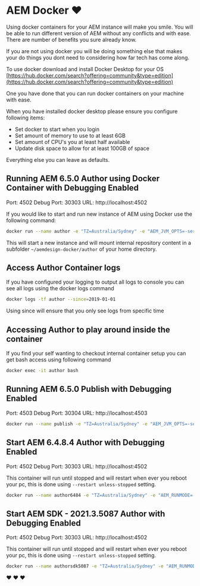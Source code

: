 AEM Docker ❤
========

Using docker containers for your AEM instance will make you smile. You will be able to run different version of AEM without any conflicts and with ease. There are number of benefits you sure already know.

If you are not using docker you will be doing something else that makes your do things you dont need to considering how far tech has come along.

To use docker download and install Docker Desktop for your OS [https://hub.docker.com/search?offering=community&type=edition](https://hub.docker.com/search?offering=community&type=edition)

One you have done that you can run docker containers on your machine with ease.  

When you have installed docker desktop please ensure you configure following items:
- Set docker to start when you login
- Set amount of memory to use to at least 6GB
- Set amount of CPU's you at least half available
- Update disk space to allow for at least 100GB of space

Everything else you can leave as defaults.

## Running AEM 6.5.0 Author using Docker Container with Debugging Enabled

Port: 4502
Debug Port: 30303
URL: http://localhost:4502

If you would like to start and run new instance of AEM using Docker use the following command:

```bash
docker run --name author -e "TZ=Australia/Sydney" -e "AEM_JVM_OPTS=-server -agentlib:jdwp=transport=dt_socket,server=y,suspend=n,address=58242 -Xms1024m -Xmx1024m -XX:MaxDirectMemorySize=256M -XX:+CMSClassUnloadingEnabled -Djava.awt.headless=true -Dorg.apache.felix.http.host=0.0.0.0" -p4502:8080 -p30303:58242 -d -v ~/aemdesign-docker/author/crx-quickstart/repository:/aem/crx-quickstart/repository -v ~/aemdesign-docker/author/crx-quickstart/logs:/aem/crx-quickstart/logs aemdesign/aem:6.5.0
```

This will start a new instance and will mount internal repository content in a subfolder ```~/aemdesign-docker/author``` of your home directory. 

## Access Author Container logs

If you have configured your logging to output all logs to console you can see all logs using the docker logs command

```bash
docker logs -tf author --since=2019-01-01
``` 

Using since will ensure that you only see logs from specific time

## Accessing Author to play around inside the container

If you find your self wanting to checkout internal container setup you can get bash access using following command

```bash
docker exec -it author bash
```

## Running AEM 6.5.0 Publish with Debugging Enabled

Port: 4503
Debug Port: 30304
URL: http://localhost:4503

```bash
docker run --name publish -e "TZ=Australia/Sydney" -e "AEM_JVM_OPTS=-server -agentlib:jdwp=transport=dt_socket,server=y,suspend=n,address=58242 -Xms1024m -Xmx1024m -XX:MaxDirectMemorySize=256M -XX:+CMSClassUnloadingEnabled -Djava.awt.headless=true -Dorg.apache.felix.http.host=0.0.0.0" -e "AEM_RUNMODE=-Dsling.run.modes=publish,crx3,crx3tar,nosamplecontent" -p4503:8080 -p30304:58242 -d -v ~/aemdesign-docker/publish/crx-quickstart/repository:/aem/crx-quickstart/repository -v ~/aemdesign-docker/publish/crx-quickstart/logs:/aem/crx-quickstart/logs aemdesign/aem:6.5.0
```

## Start AEM 6.4.8.4 Author with Debugging Enabled

Port: 4502
Debug Port: 30303
URL: http://localhost:4502

This container will run until stopped and will restart when ever you reboot your pc, this is done using `--restart unless-stopped` setting.

```bash
docker run --name author6484 -e "TZ=Australia/Sydney" -e "AEM_RUNMODE=-Dsling.run.modes=author,crx3,crx3tar,forms,localdev" -e "AEM_JVM_OPTS=-server -Xms248m -Xmx2524m -XX:MaxDirectMemorySize=256M -XX:+CMSClassUnloadingEnabled -Djava.awt.headless=true -Dorg.apache.felix.http.host=0.0.0.0 -Xdebug -Xrunjdwp:transport=dt_socket,server=y,address=58242,suspend=n" -p4502:8080 -p30303:58242 --restart unless-stopped -d aemdesign/aem:6.4.8.4
```

## Start AEM SDK - 2021.3.5087 Author with Debugging Enabled

Port: 4502
Debug Port: 30303
URL: http://localhost:4502

This container will run until stopped and will restart when ever you reboot your pc, this is done using `--restart unless-stopped` setting.

```bash
docker run --name authorsdk5087 -e "TZ=Australia/Sydney" -e "AEM_RUNMODE=-Dsling.run.modes=author,crx3,crx3tar,forms,localdev" -e "AEM_JVM_OPTS=-server -Xms248m -Xmx1524m -XX:MaxDirectMemorySize=256M -XX:+CMSClassUnloadingEnabled -Djava.awt.headless=true -Dorg.apache.felix.http.host=0.0.0.0 -Xdebug -Xrunjdwp:transport=dt_socket,server=y,address=58242,suspend=n -XX:+UseParallelGC --add-opens=java.desktop/com.sun.imageio.plugins.jpeg=ALL-UNNAMED --add-opens=java.base/sun.net.www.protocol.jrt=ALL-UNNAMED --add-opens=java.naming/javax.naming.spi=ALL-UNNAMED --add-opens=java.xml/com.sun.org.apache.xerces.internal.dom=ALL-UNNAMED --add-opens=java.base/java.lang=ALL-UNNAMED --add-opens=java.base/jdk.internal.loader=ALL-UNNAMED --add-opens=java.base/java.net=ALL-UNNAMED -Dnashorn.args=--no-deprecation-warning" -p4502:8080 -p30303:58242 -d aemdesign/aem:sdk-2021.3.5087
```


:heart: :heart: :heart:

